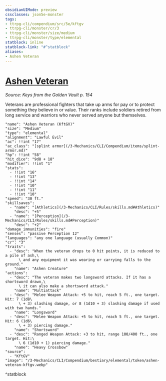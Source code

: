 ```yaml
---
obsidianUIMode: preview
cssclasses: json5e-monster
tags:
- ttrpg-cli/compendium/src/5e/kftgv
- ttrpg-cli/monster/cr/3
- ttrpg-cli/monster/size/medium
- ttrpg-cli/monster/type/elemental
statblock: inline
statblock-link: "#^statblock"
aliases:
- Ashen Veteran
---
```

# [Ashen Veteran](3-Mechanics\CLI\Compendium\bestiary\elemental/ashen-veteran-kftgv.md)
*Source: Keys from the Golden Vault p. 154*  

Veterans are professional fighters that take up arms for pay or to protect something they believe in or value. Their ranks include soldiers retired from long service and warriors who never served anyone but themselves.

```statblock
"name": "Ashen Veteran (KftGV)"
"size": "Medium"
"type": "elemental"
"alignment": "Lawful Evil"
"ac": !!int "17"
"ac_class": "[splint armor](/3-Mechanics/CLI/Compendium/items/splint-armor.md)"
"hp": !!int "58"
"hit_dice": "9d8 + 18"
"modifier": !!int "1"
"stats":
  - !!int "16"
  - !!int "13"
  - !!int "14"
  - !!int "10"
  - !!int "11"
  - !!int "10"
"speed": "30 ft."
"skillsaves":
  - "name": "[Athletics](/3-Mechanics/CLI/Rules/skills.md#Athletics)"
    "desc": "+5"
  - "name": "[Perception](/3-Mechanics/CLI/Rules/skills.md#Perception)"
    "desc": "+2"
"damage_immunities": "fire"
"senses": "passive Perception 12"
"languages": "any one language (usually Common)"
"cr": "3"
"traits":
  - "desc": "When the veteran drops to 0 hit points, it is reduced to a pile of ash,\
      \ and any equipment it was wearing or carrying falls to the ground."
    "name": "Ashen Creature"
"actions":
  - "desc": "The veteran makes two longsword attacks. If it has a shortsword drawn,\
      \ it can also make a shortsword attack."
    "name": "Multiattack"
  - "desc": "Melee Weapon Attack: +5 to hit, reach 5 ft., one target. Hit: 7 (1d8\
      \ + 3) slashing damage, or 8 (1d10 + 3) slashing damage if used with two hands."
    "name": "Longsword"
  - "desc": "Melee Weapon Attack: +5 to hit, reach 5 ft., one target. Hit: 6 (1d6\
      \ + 3) piercing damage."
    "name": "Shortsword"
  - "desc": "Ranged Weapon Attack: +3 to hit, range 100/400 ft., one target. Hit:\
      \ 6 (1d10 + 1) piercing damage."
    "name": "Heavy Crossbow"
"source":
  - "KftGV"
"image": "/3-Mechanics/CLI/Compendium/bestiary/elemental/token/ashen-veteran-kftgv.webp"
```
^statblock